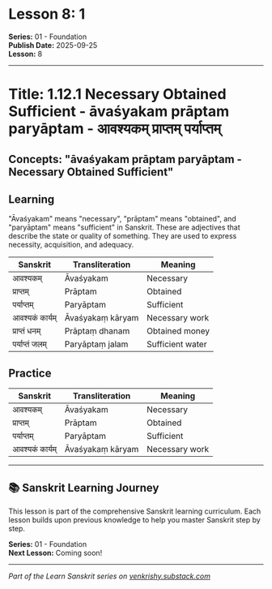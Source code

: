 # Lesson 8: 1

**Series:** 01 - Foundation  
**Publish Date:** 2025-09-25  
**Lesson:** 8

---

# Title: 1.12.1 Necessary Obtained Sufficient - āvaśyakam prāptam paryāptam - आवश्यकम् प्राप्तम् पर्याप्तम्
## Concepts: "āvaśyakam prāptam paryāptam - Necessary Obtained Sufficient"

## Learning
"Āvaśyakam" means "necessary", "prāptam" means "obtained", and "paryāptam" means "sufficient" in Sanskrit. These are adjectives that describe the state or quality of something. They are used to express necessity, acquisition, and adequacy.

| Sanskrit           | Transliteration      | Meaning                          |
| ------------------ | -------------------- | -------------------------------- |
| आवश्यकम्          | Āvaśyakam            | Necessary                        |
| प्राप्तम्           | Prāptam              | Obtained                         |
| पर्याप्तम्         | Paryāptam            | Sufficient                       |
| आवश्यकं कार्यम्   | Āvaśyakaṃ kāryam     | Necessary work                   |
| प्राप्तं धनम्       | Prāptaṃ dhanam       | Obtained money                   |
| पर्याप्तं जलम्     | Paryāptaṃ jalam      | Sufficient water                 |

## Practice
| Sanskrit           | Transliteration      | Meaning                          |
| ------------------ | -------------------- | -------------------------------- |
| आवश्यकम्          | Āvaśyakam            | Necessary                        |
| प्राप्तम्           | Prāptam              | Obtained                         |
| पर्याप्तम्         | Paryāptam            | Sufficient                       |
| आवश्यकं कार्यम्   | Āvaśyakaṃ kāryam     | Necessary work                   |

---

## 📚 Sanskrit Learning Journey

This lesson is part of the comprehensive Sanskrit learning curriculum. Each lesson builds upon previous knowledge to help you master Sanskrit step by step.

**Series:** 01 - Foundation  
**Next Lesson:** Coming soon!

---
*Part of the Learn Sanskrit series on [venkrishy.substack.com](https://venkrishy.substack.com/s/learn_sanskrit)*
